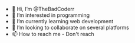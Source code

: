 - 👋 Hi, I’m @TheBadCoderr
- 👀 I’m interested in programming
- 🌱 I’m currently learning web development
- 💞️ I’m looking to collaborate on several platforms
- 📫 How to reach me - Don't reach

<!---
TheBadCoderr/TheBadCoderr is a ✨ special ✨ repository because its `README.md` (this file) appears on your GitHub profile.
You can click the Preview link to take a look at your changes.
--->
